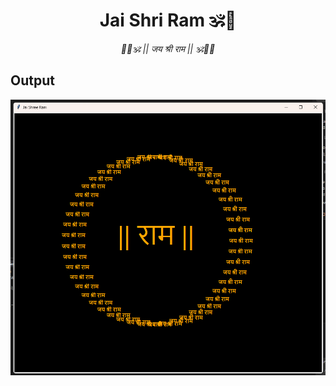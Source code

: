 <h1 align="center" id="top">Jai Shri Ram 🕉️🚩</h1>

<p align="center">
    <em>
        🚩🧡🕉️ || जय श्री राम || 🕉️🧡🚩
    </em>
</p>

## Output

![Jai Shri Ram](Jai%20Shri%20Ram.png)
